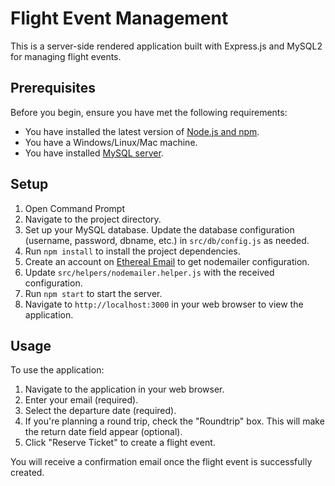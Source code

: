 # Flight Event Management

This is a server-side rendered application built with Express.js and MySQL2 for managing flight events.

## Prerequisites

Before you begin, ensure you have met the following requirements:

* You have installed the latest version of [Node.js and npm](https://nodejs.org/en/download/).
* You have a Windows/Linux/Mac machine.
* You have installed [MySQL server](https://dev.mysql.com/downloads/installer/).

## Setup

1. Open Command Prompt
2. Navigate to the project directory.
3. Set up your MySQL database. Update the database configuration (username, password, dbname, etc.) in `src/db/config.js` as needed.
4. Run `npm install` to install the project dependencies.
6. Create an account on [Ethereal Email](https://ethereal.email/) to get nodemailer configuration.
7. Update `src/helpers/nodemailer.helper.js` with the received configuration.
8. Run `npm start` to start the server.
9. Navigate to `http://localhost:3000` in your web browser to view the application.

## Usage

To use the application:

1. Navigate to the application in your web browser.
2. Enter your email (required).
3. Select the departure date (required).
4. If you're planning a round trip, check the "Roundtrip" box. This will make the return date field appear (optional).
5. Click "Reserve Ticket" to create a flight event.

You will receive a confirmation email once the flight event is successfully created.
